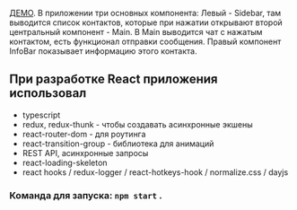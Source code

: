 [ДЕМО](https://warm-mesa-13617.herokuapp.com/). В приложении три основных компонента:
Левый - Sidebar, там выводится список контактов, которые при нажатии открывают второй центральный компонент - Main.
В Main выводится чат с нажатым контактом, есть функционал отправки сообщения.
Правый компонент InfoBar показывает информацию этого контакта.

## При разработке React приложения использовал

- typescript
- redux, redux-thunk - чтобы создавать асинхронные экшены
- react-router-dom - для роутинга
- react-transition-group - библиотека для анимаций
- REST API, асинхронные запросы
- react-loading-skeleton
- react hooks / redux-logger / react-hotkeys-hook / normalize.css / dayjs

### Команда для запуска: `npm start` .
